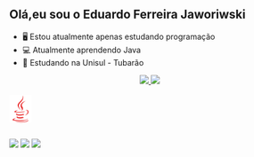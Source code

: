 ## Olá,eu sou o Eduardo Ferreira Jaworiwski

- 🖥️ Estou atualmente apenas estudando programação
- 💻 Atualmente aprendendo Java
- 🏫 Estudando na Unisul - Tubarão
<div align="center">
  <a href="https://github.com/rafaballerini">
  <img height="170em" src="https://github-readme-stats.vercel.app/api?username=eduardoferreirajaworiwski&show_icons=true&theme=dracula&include_all_commits=true&count_private=true"/>
  <img height="170em" src="https://github-readme-stats.vercel.app/api/top-langs/?username=eduardoferreirajaworiwski&layout=compact&langs_count=7&theme=dracula"/>
</div>
  
  <div style="display: inline_block"><br>
 <img align="center" alt="Edu-Java" height="50" width="40" src="https://raw.githubusercontent.com/devicons/devicon/2ae2a900d2f041da66e950e4d48052658d850630/icons/java/java-plain.svg">

</div>
  
  ##
  
  </div>
   <a href="https://www.linkedin.com/in/eduardo-ferreira-jaworiwski-1720b3212/" target="_blank"><img src="https://img.shields.io/badge/-LinkedIn-%230077B5?style=for-the-badge&logo=linkedin&logoColor=white" target="_blank"></a> 
   <a href = "mailto:eduardoferreira.ti@outlook.com" ><img src=https://img.shields.io/badge/Microsoft_Outlook-0078D4?style=for-the-badge&logo=microsoft-outlook&logoColor=white></a>                                                         
   <a href="https://www.instagram.com/eduardoo.fj/" target="_blank"><img src="https://img.shields.io/badge/-Instagram-%23E4405F?style=for-the-badge&logo=instagram&logoColor=white" target="_blank"></a>
   
  </div>
